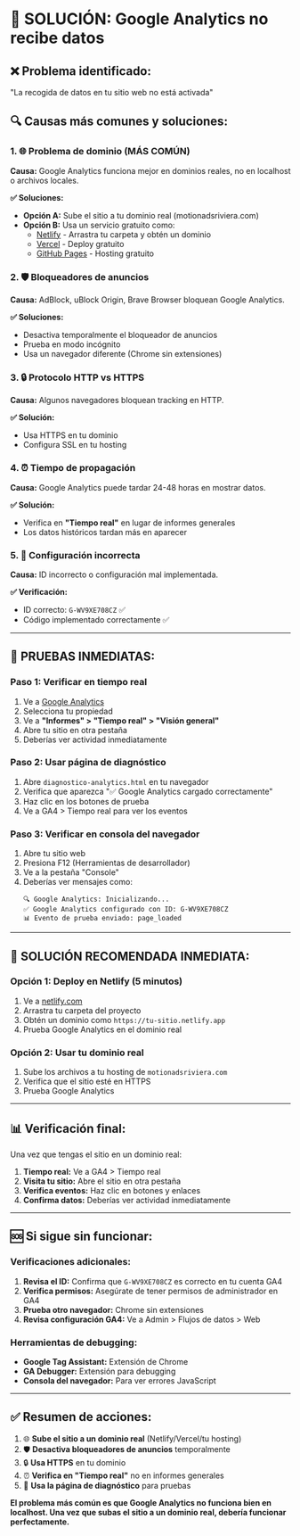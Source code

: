 # 🚨 SOLUCIÓN: Google Analytics no recibe datos

## ❌ **Problema identificado:**
"La recogida de datos en tu sitio web no está activada"

## 🔍 **Causas más comunes y soluciones:**

### **1. 🌐 Problema de dominio (MÁS COMÚN)**

**Causa:** Google Analytics funciona mejor en dominios reales, no en localhost o archivos locales.

**✅ Soluciones:**
- **Opción A:** Sube el sitio a tu dominio real (motionadsriviera.com)
- **Opción B:** Usa un servicio gratuito como:
  - [Netlify](https://netlify.com) - Arrastra tu carpeta y obtén un dominio
  - [Vercel](https://vercel.com) - Deploy gratuito
  - [GitHub Pages](https://pages.github.com) - Hosting gratuito

### **2. 🛡️ Bloqueadores de anuncios**

**Causa:** AdBlock, uBlock Origin, Brave Browser bloquean Google Analytics.

**✅ Soluciones:**
- Desactiva temporalmente el bloqueador de anuncios
- Prueba en modo incógnito
- Usa un navegador diferente (Chrome sin extensiones)

### **3. 🔒 Protocolo HTTP vs HTTPS**

**Causa:** Algunos navegadores bloquean tracking en HTTP.

**✅ Solución:**
- Usa HTTPS en tu dominio
- Configura SSL en tu hosting

### **4. ⏰ Tiempo de propagación**

**Causa:** Google Analytics puede tardar 24-48 horas en mostrar datos.

**✅ Solución:**
- Verifica en **"Tiempo real"** en lugar de informes generales
- Los datos históricos tardan más en aparecer

### **5. 🔧 Configuración incorrecta**

**Causa:** ID incorrecto o configuración mal implementada.

**✅ Verificación:**
- ID correcto: `G-WV9XE708CZ` ✅
- Código implementado correctamente ✅

---

## 🧪 **PRUEBAS INMEDIATAS:**

### **Paso 1: Verificar en tiempo real**
1. Ve a [Google Analytics](https://analytics.google.com)
2. Selecciona tu propiedad
3. Ve a **"Informes" > "Tiempo real" > "Visión general"**
4. Abre tu sitio en otra pestaña
5. Deberías ver actividad inmediatamente

### **Paso 2: Usar página de diagnóstico**
1. Abre `diagnostico-analytics.html` en tu navegador
2. Verifica que aparezca "✅ Google Analytics cargado correctamente"
3. Haz clic en los botones de prueba
4. Ve a GA4 > Tiempo real para ver los eventos

### **Paso 3: Verificar en consola del navegador**
1. Abre tu sitio web
2. Presiona F12 (Herramientas de desarrollador)
3. Ve a la pestaña "Console"
4. Deberías ver mensajes como:
   ```
   🔍 Google Analytics: Inicializando...
   ✅ Google Analytics configurado con ID: G-WV9XE708CZ
   📊 Evento de prueba enviado: page_loaded
   ```

---

## 🚀 **SOLUCIÓN RECOMENDADA INMEDIATA:**

### **Opción 1: Deploy en Netlify (5 minutos)**
1. Ve a [netlify.com](https://netlify.com)
2. Arrastra tu carpeta del proyecto
3. Obtén un dominio como `https://tu-sitio.netlify.app`
4. Prueba Google Analytics en el dominio real

### **Opción 2: Usar tu dominio real**
1. Sube los archivos a tu hosting de `motionadsriviera.com`
2. Verifica que el sitio esté en HTTPS
3. Prueba Google Analytics

---

## 📊 **Verificación final:**

Una vez que tengas el sitio en un dominio real:

1. **Tiempo real:** Ve a GA4 > Tiempo real
2. **Visita tu sitio:** Abre el sitio en otra pestaña
3. **Verifica eventos:** Haz clic en botones y enlaces
4. **Confirma datos:** Deberías ver actividad inmediatamente

---

## 🆘 **Si sigue sin funcionar:**

### **Verificaciones adicionales:**
1. **Revisa el ID:** Confirma que `G-WV9XE708CZ` es correcto en tu cuenta GA4
2. **Verifica permisos:** Asegúrate de tener permisos de administrador en GA4
3. **Prueba otro navegador:** Chrome sin extensiones
4. **Revisa configuración GA4:** Ve a Admin > Flujos de datos > Web

### **Herramientas de debugging:**
- **Google Tag Assistant:** Extensión de Chrome
- **GA Debugger:** Extensión para debugging
- **Consola del navegador:** Para ver errores JavaScript

---

## ✅ **Resumen de acciones:**

1. 🌐 **Sube el sitio a un dominio real** (Netlify/Vercel/tu hosting)
2. 🛡️ **Desactiva bloqueadores de anuncios** temporalmente
3. 🔒 **Usa HTTPS** en tu dominio
4. ⏰ **Verifica en "Tiempo real"** no en informes generales
5. 🧪 **Usa la página de diagnóstico** para pruebas

**El problema más común es que Google Analytics no funciona bien en localhost. Una vez que subas el sitio a un dominio real, debería funcionar perfectamente.**